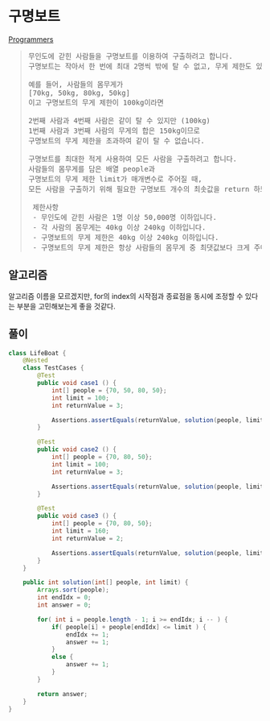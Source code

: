 # 구명보트

[Programmers](https://school.programmers.co.kr/learn/courses/30/lessons/42885)

> <pre>
> 무인도에 갇힌 사람들을 구명보트를 이용하여 구출하려고 합니다.
> 구명보트는 작아서 한 번에 최대 2명씩 밖에 탈 수 없고, 무게 제한도 있습니다.
> 
> 예를 들어, 사람들의 몸무게가
> [70kg, 50kg, 80kg, 50kg]
> 이고 구명보트의 무게 제한이 100kg이라면
> 
> 2번째 사람과 4번째 사람은 같이 탈 수 있지만 (100kg)
> 1번째 사람과 3번째 사람의 무게의 합은 150kg이므로
> 구명보트의 무게 제한을 초과하여 같이 탈 수 없습니다.
> 
> 구명보트를 최대한 적게 사용하여 모든 사람을 구출하려고 합니다.
> 사람들의 몸무게를 담은 배열 people과
> 구명보트의 무게 제한 limit가 매개변수로 주어질 때,
> 모든 사람을 구출하기 위해 필요한 구명보트 개수의 최솟값을 return 하도록 solution 함수를 작성해주세요.
> 
>  제한사항
>  - 무인도에 갇힌 사람은 1명 이상 50,000명 이하입니다.
>  - 각 사람의 몸무게는 40kg 이상 240kg 이하입니다.
>  - 구명보트의 무게 제한은 40kg 이상 240kg 이하입니다.
>  - 구명보트의 무게 제한은 항상 사람들의 몸무게 중 최댓값보다 크게 주어지므로 사람들을 구출할 수 없는 경우는 없습니다.
> </pre>


## 알고리즘

알고리즘 이름을 모르겠지만, for의 index의 시작점과 종료점을 동시에 조정할 수 있다는 부분을 고민해보는게 좋을 것같다.

## 풀이

```java
class LifeBoat {
    @Nested
    class TestCases {
        @Test
        public void case1 () {
            int[] people = {70, 50, 80, 50};
            int limit = 100;
            int returnValue = 3;

            Assertions.assertEquals(returnValue, solution(people, limit));
        }

        @Test
        public void case2 () {
            int[] people = {70, 80, 50};
            int limit = 100;
            int returnValue = 3;

            Assertions.assertEquals(returnValue, solution(people, limit));
        }

        @Test
        public void case3 () {
            int[] people = {70, 80, 50};
            int limit = 160;
            int returnValue = 2;

            Assertions.assertEquals(returnValue, solution(people, limit));
        }
    }

    public int solution(int[] people, int limit) {
        Arrays.sort(people);
        int endIdx = 0;
        int answer = 0;

        for( int i = people.length - 1; i >= endIdx; i -- ) {
            if( people[i] + people[endIdx] <= limit ) {
                endIdx += 1;
                answer += 1;
            }
            else {
                answer += 1;
            }
        }

        return answer;
    }
}
```